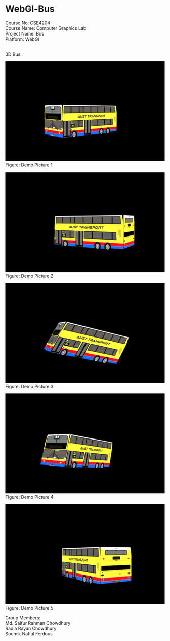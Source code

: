# WebGl-Bus

Course No: CSE4204<br/>
Course Name: Computer Graphics Lab<br/>
Project Name: Bus<br/>
Platform: WebGl<br/><br/>

3D Bus:<br/>

![](1.png)
Figure: Demo Picture 1

![](2.png)
Figure: Demo Picture 2

![](3.png)
Figure: Demo Picture 3

![](4.png)
Figure: Demo Picture 4

![](6.png)
Figure: Demo Picture 5

Group Members:<br/>
Md. Saifur Rahman Chowdhury<br/>
Radia Rayan Chowdhury<br/>
Soumik Nafiul Ferdous<br/>
